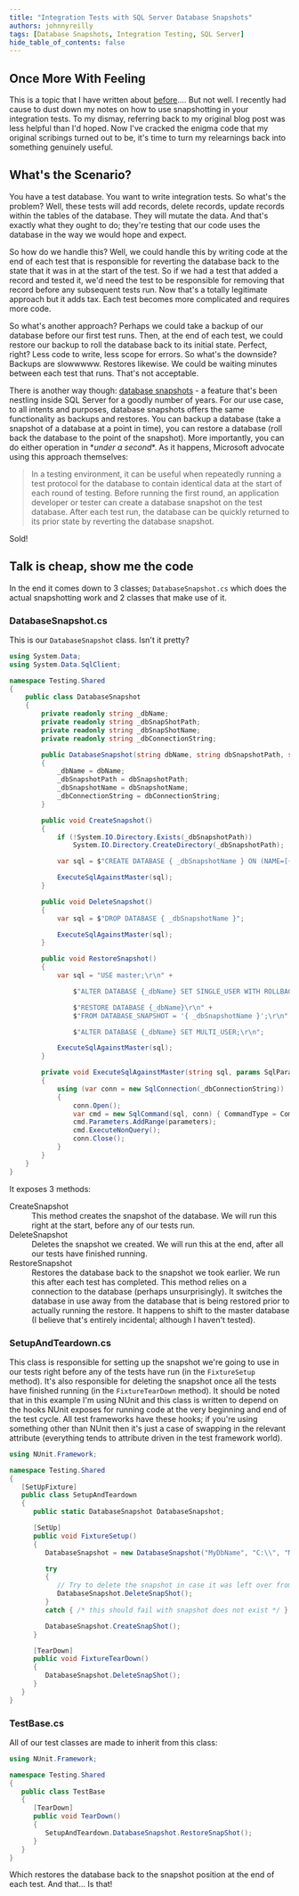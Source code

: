 ```yaml
---
title: "Integration Tests with SQL Server Database Snapshots"
authors: johnnyreilly
tags: [Database Snapshots, Integration Testing, SQL Server]
hide_table_of_contents: false
---
```

## Once More With Feeling

 This is a topic that I have written about [before](https://blog.johnnyreilly.com/2014/01/integration-testing-with-entity.html).... But not well. I recently had cause to dust down my notes on how to use snapshotting in your integration tests. To my dismay, referring back to my original blog post was less helpful than I'd hoped. Now I've cracked the enigma code that my original scribings turned out to be, it's time to turn my relearnings back into something genuinely useful.

## What's the Scenario?

You have a test database. You want to write integration tests. So what's the problem? Well, these tests will add records, delete records, update records within the tables of the database. They will mutate the data. And that's exactly what they ought to do; they're testing that our code uses the database in the way we would hope and expect.

So how do we handle this? Well, we could handle this by writing code at the end of each test that is responsible for reverting the database back to the state that it was in at the start of the test. So if we had a test that added a record and tested it, we'd need the test to be responsible for removing that record before any subsequent tests run. Now that's a totally legitimate approach but it adds tax. Each test becomes more complicated and requires more code.

So what's another approach? Perhaps we could take a backup of our database before our first test runs. Then, at the end of each test, we could restore our backup to roll the database back to its initial state. Perfect, right? Less code to write, less scope for errors. So what's the downside? Backups are slowwwww. Restores likewise. We could be waiting minutes between each test that runs. That's not acceptable.

There is another way though: [database snapshots](https://msdn.microsoft.com/en-us/library/ms175158.aspx) \- a feature that's been nestling inside SQL Server for a goodly number of years. For our use case, to all intents and purposes, database snapshots offers the same functionality as backups and restores. You can backup a database (take a snapshot of a database at a point in time), you can restore a database (roll back the database to the point of the snapshot). More importantly, you can do either operation in \**under a second*\*. As it happens, Microsoft advocate using this approach themselves:

> In a testing environment, it can be useful when repeatedly running a test protocol for the database to contain identical data at the start of each round of testing. Before running the first round, an application developer or tester can create a database snapshot on the test database. After each test run, the database can be quickly returned to its prior state by reverting the database snapshot.

Sold!

## Talk is cheap, show me the code

In the end it comes down to 3 classes; `DatabaseSnapshot.cs` which does the actual snapshotting work and 2 classes that make use of it.

### DatabaseSnapshot.cs

This is our `DatabaseSnapshot` class. Isn't it pretty?

```cs
using System.Data;
using System.Data.SqlClient;

namespace Testing.Shared
{
    public class DatabaseSnapshot
    {
        private readonly string _dbName;
        private readonly string _dbSnapShotPath;
        private readonly string _dbSnapShotName;
        private readonly string _dbConnectionString;

        public DatabaseSnapshot(string dbName, string dbSnapshotPath, string dbSnapshotName, string dbConnectionString)
        {
            _dbName = dbName;
            _dbSnapshotPath = dbSnapshotPath;
            _dbSnapshotName = dbSnapshotName;
            _dbConnectionString = dbConnectionString;
        }

        public void CreateSnapshot()
        {
            if (!System.IO.Directory.Exists(_dbSnapshotPath))
                System.IO.Directory.CreateDirectory(_dbSnapshotPath);

            var sql = $"CREATE DATABASE { _dbSnapshotName } ON (NAME=[{ _dbName }], FILENAME='{ _dbSnapshotPath }{ _dbSnapshotName }') AS SNAPSHOT OF [{_dbName }]";

            ExecuteSqlAgainstMaster(sql);
        }

        public void DeleteSnapshot()
        {
            var sql = $"DROP DATABASE { _dbSnapshotName }";

            ExecuteSqlAgainstMaster(sql);
        }

        public void RestoreSnapshot()
        {
            var sql = "USE master;\r\n" +

                $"ALTER DATABASE {_dbName} SET SINGLE_USER WITH ROLLBACK IMMEDIATE;\r\n" +

                $"RESTORE DATABASE {_dbName}\r\n" +
                $"FROM DATABASE_SNAPSHOT = '{ _dbSnapshotName }';\r\n" +

                $"ALTER DATABASE {_dbName} SET MULTI_USER;\r\n";

            ExecuteSqlAgainstMaster(sql);
        }

        private void ExecuteSqlAgainstMaster(string sql, params SqlParameter[] parameters)
        {
            using (var conn = new SqlConnection(_dbConnectionString))
            {
                conn.Open();
                var cmd = new SqlCommand(sql, conn) { CommandType = CommandType.Text };
                cmd.Parameters.AddRange(parameters);
                cmd.ExecuteNonQuery();
                conn.Close();
            }
        }
    }
}
```

It exposes 3 methods:

<dl><dt>CreateSnapshot</dt><dd>This method creates the snapshot of the database. We will run this right at the start, before any of our tests run.</dd><dt>DeleteSnapshot</dt><dd>Deletes the snapshot we created. We will run this at the end, after all our tests have finished running.</dd><dt>RestoreSnapshot</dt><dd>Restores the database back to the snapshot we took earlier. We run this after each test has completed. This method relies on a connection to the database (perhaps unsurprisingly). It switches the database in use away from the database that is being restored prior to actually running the restore. It happens to shift to the master database (I believe that's entirely incidental; although I haven't tested).</dd></dl>

### SetupAndTeardown.cs

This class is responsible for setting up the snapshot we're going to use in our tests right before any of the tests have run (in the `FixtureSetup` method). It's also responsible for deleting the snapshot once all the tests have finished running (in the `FixtureTearDown` method). It should be noted that in this example I'm using NUnit and this class is written to depend on the hooks NUnit exposes for running code at the very beginning and end of the test cycle. All test frameworks have these hooks; if you're using something other than NUnit then it's just a case of swapping in the relevant attribute (everything tends to attribute driven in the test framework world).

```cs
using NUnit.Framework;

namespace Testing.Shared
{
   [SetUpFixture]
   public class SetupAndTeardown
   {
      public static DatabaseSnapshot DatabaseSnapshot;

      [SetUp]
      public void FixtureSetup()
      {
         DatabaseSnapshot = new DatabaseSnapshot("MyDbName", "C:\\", "MySnapshot", "Data Source=.;initial catalog=MyDbName;integrated security=True;");

         try
         {
            // Try to delete the snapshot in case it was left over from aborted test runs
            DatabaseSnapshot.DeleteSnapShot();
         }
         catch { /* this should fail with snapshot does not exist */ }

         DatabaseSnapshot.CreateSnapShot();
      }

      [TearDown]
      public void FixtureTearDown()
      {
         DatabaseSnapshot.DeleteSnapShot();
      }
   }
}
```

### TestBase.cs

All of our test classes are made to inherit from this class:

```cs
using NUnit.Framework;

namespace Testing.Shared
{
   public class TestBase
   {
      [TearDown]
      public void TearDown()
      {
         SetupAndTeardown.DatabaseSnapshot.RestoreSnapShot();
      }
   }
}
```

Which restores the database back to the snapshot position at the end of each test. And that... Is that!


